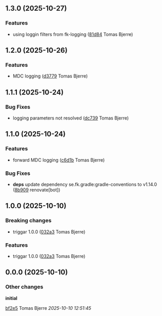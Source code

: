 ## 1.3.0 (2025-10-27)

### Features

-  using loggin filters from fk-logging ([81d84](https://github.com/Forsakringskassan/jaxrs-client-factory/commit/81d846485dac0f0) Tomas Bjerre)  

## 1.2.0 (2025-10-26)

### Features

-  MDC logging ([d3779](https://github.com/Forsakringskassan/jaxrs-client-factory/commit/d3779d06746768d) Tomas Bjerre)  

## 1.1.1 (2025-10-24)

### Bug Fixes

-  logging parameters not resolved ([dc739](https://github.com/Forsakringskassan/jaxrs-client-factory/commit/dc739813967020e) Tomas Bjerre)  

## 1.1.0 (2025-10-24)

### Features

-  forward MDC logging ([c6d1b](https://github.com/Forsakringskassan/jaxrs-client-factory/commit/c6d1b00b20b267e) Tomas Bjerre)  

### Bug Fixes

-  **deps**  update dependency se.fk.gradle:gradle-conventions to v1.14.0 ([8b909](https://github.com/Forsakringskassan/jaxrs-client-factory/commit/8b909328ecda828) renovate[bot])  

## 1.0.0 (2025-10-10)

### Breaking changes

-  triggar 1.0.0 ([032a3](https://github.com/Forsakringskassan/jaxrs-client-factory/commit/032a366b2303bc3) Tomas Bjerre)  

### Features

-  triggar 1.0.0 ([032a3](https://github.com/Forsakringskassan/jaxrs-client-factory/commit/032a366b2303bc3) Tomas Bjerre)  

## 0.0.0 (2025-10-10)

### Other changes

**initial**


[bf2e5](https://github.com/Forsakringskassan/jaxrs-client-factory/commit/bf2e599afaed4e2) Tomas Bjerre *2025-10-10 12:51:45*


